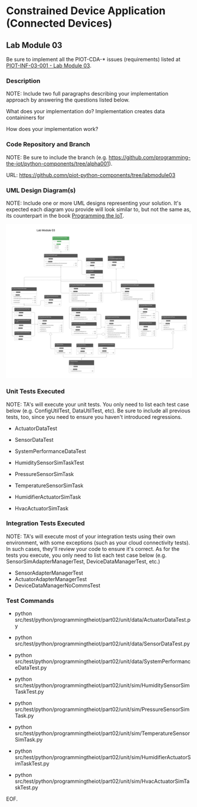 # Constrained Device Application (Connected Devices)

## Lab Module 03

Be sure to implement all the PIOT-CDA-* issues (requirements) listed at [PIOT-INF-03-001 - Lab Module 03](https://github.com/orgs/programming-the-iot/projects/1#column-10488379).

### Description

NOTE: Include two full paragraphs describing your implementation approach by answering the questions listed below.

What does your implementation do? 
Implementation creates data containiners for 

How does your implementation work?

### Code Repository and Branch

NOTE: Be sure to include the branch (e.g. https://github.com/programming-the-iot/python-components/tree/alpha001).

URL: https://github.comn/piot-python-components/tree/labmodule03

### UML Design Diagram(s)

NOTE: Include one or more UML designs representing your solution. It's expected each
diagram you provide will look similar to, but not the same as, its counterpart in the
book [Programming the IoT](https://learning.oreilly.com/library/view/programming-the-internet/9781492081401/).

![Labmodule03 CDA](./images/labmodule03.png)

### Unit Tests Executed

NOTE: TA's will execute your unit tests. You only need to list each test case below
(e.g. ConfigUtilTest, DataUtilTest, etc). Be sure to include all previous tests, too,
since you need to ensure you haven't introduced regressions.

- ActuatorDataTest
- SensorDataTest
- SystemPerformanceDataTest

- HumiditySensorSimTaskTest
- PressureSensorSimTask
- TemperatureSensorSimTask

- HumidifierActuatorSimTask
- HvacActuatorSimTask

### Integration Tests Executed

NOTE: TA's will execute most of your integration tests using their own environment, with
some exceptions (such as your cloud connectivity tests). In such cases, they'll review
your code to ensure it's correct. As for the tests you execute, you only need to list each
test case below (e.g. SensorSimAdapterManagerTest, DeviceDataManagerTest, etc.)

- SensorAdapterManagerTest
- ActuatorAdapterManagerTest
- DeviceDataManagerNoCommsTest

### Test Commands
- python src/test/python/programmingtheiot/part02/unit/data/ActuatorDataTest.py
- python src/test/python/programmingtheiot/part02/unit/data/SensorDataTest.py
- python src/test/python/programmingtheiot/part02/unit/data/SystemPerformanceDataTest.py

- python src/test/python/programmingtheiot/part02/unit/sim/HumiditySensorSimTaskTest.py
- python src/test/python/programmingtheiot/part02/unit/sim/PressureSensorSimTask.py
- python src/test/python/programmingtheiot/part02/unit/sim/TemperatureSensorSimTask.py

- python src/test/python/programmingtheiot/part02/unit/sim/HumidifierActuatorSimTaskTest.py
- python src/test/python/programmingtheiot/part02/unit/sim/HvacActuatorSimTaskTest.py




EOF.
